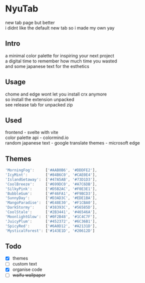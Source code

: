 # NyuTab
new tab page but better  
i didnt like the default new tab so i made my own yay  

## Intro
a minimal color palette for inspiring your next project  
a digital time to remember how much time you wasted  
and some japanese text for the esthetics

## Usage
chome and edge wont let you install crx anymore  
so install the extension unpacked  
see release tab for unpacked zip

## Used
frontend - svelte with vite  
color palette api - colormind.io  
random japanese text - google translate
themes - microsoft edge

## Themes
```javascript
'MorningFog':     ['#AAB0B6', '#DDDFE2'],
'IcyMint':        ['#84B6C0', '#CAE0E4'],
'IslandGetaway':  ['#47A5AB', '#73D1D3'],
'CoolBreeze':     ['#699DC0', '#A7C6DB'],
'SilkyPink':      ['#D5B2AC', '#F0E3E1'],
'BubbleGum':      ['#F46FA1', '#F9BCD3'],
'SunnyDay':       ['#D3AD3C', '#EDE1BA'],
'MangoParadise':  ['#E48E30', '#F1CBA0'],
'DarkStormy':     ['#38393C', '#56585D'],
'CoolStale':      ['#2B3441', '#46546A'],
'MoonlightGlow':  ['#0F2B48', '#1C4C7F'],
'JuicyPlum':      ['#452372', '#6C36B1'],
'SpicyRed':       ['#6A0D12', '#A2131D'],
'MysticalForest': ['#143E1D', '#20612D']
```

## Todo
- [x] themes
- [ ] custom text
- [x] organise code
- [ ] ~~waifu wallpaper~~
